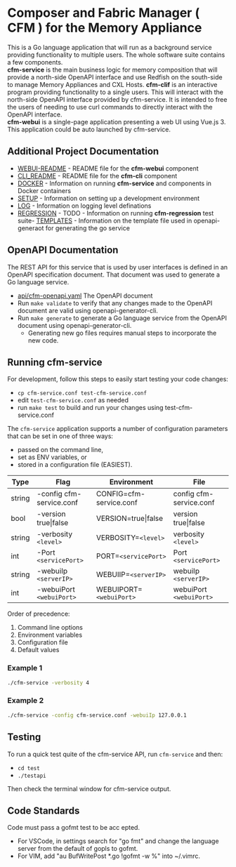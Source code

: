 # Composer and Fabric Manager ( CFM ) for the Memory Appliance

This is a Go language application that will run as a background service providing functionality to multiple users. The whole software suite contains a few components.  
 __cfm-service__ is the main business logic for memory composition that will provide a north-side OpenAPI interface and use Redfish on the south-side to manage Memory Appliances and CXL Hosts.
 __cfm-clif__ is an interactive program providing functionality to a single users. This will interact with the north-side OpenAPI interface provided by cfm-service.  It is intended to free the users of needing to use curl commands to directly interact with the OpenAPI interface.  
__cfm-webui__ is a single-page application presenting a web UI using Vue.js 3. This application could be auto launched by cfm-service.

## Additional Project Documentation

- [WEBUI-README](webui/README.md) - README file for the __cfm-webui__ component
- [CLI_README](cli/README.md) - README file for the __cfm-cli__ component
- [DOCKER](docs/DOCKER.md) - Information on running __cfm-service__ and components in Docker containers
- [SETUP](docs/SETUP.md) - Information on setting up a development environment
- [LOG](docs/LOG.md) - Information on logging level definations
- [REGRESSION](docs/REGRESSION.md) - TODO - Information on running __cfm-regression__ test suite- [TEMPLATES](docs/TEMPLATES.md) - Information on the template file used in openapi-generaot for generating the go service

## OpenAPI Documentation

The REST API for this service that is used by user interfaces is defined in an OpenAPI specification document. That document was used to generate a Go language service.

- [api/cfm-openapi.yaml](api/cfm-openapi.yaml) The OpenAPI document
- Run `make validate` to verify that any changes made to the OpenAPI document are valid using openapi-generator-cli.
- Run `make generate` to generate a Go language service from the OpenAPI document using openapi-generator-cli.
  - Generating new go files requires manual steps to incorporate the new code.

## Running cfm-service

For development, follow this steps to easily start testing your code changes:

- `cp cfm-service.conf test-cfm-service.conf`
- edit `test-cfm-service.conf` as needed
- run `make test` to build and run your changes using test-cfm-service.conf

The `cfm-service` application supports a number of configuration parameters that can be set in one of three ways:

- passed on the command line,
- set as ENV variables, or
- stored in a configuration file (EASIEST).

| Type   | Flag                     | Environment             | File                    |
| ------ | ------------------------ | ----------------------- | ----------------------- |
| string | -config cfm-service.conf | CONFIG=cfm-service.conf | config cfm-service.conf |
| bool   | -version true\|false     | VERSION=true\|false     | version true\|false     |
| string | -verbosity `<level>`     | VERBOSITY=`<level>`     | verbosity `<level>`     |
| int    | -Port `<servicePort>`    | PORT=`<servicePort>`    | Port `<servicePort>`    |
| string | -webuiIp `<serverIP>`    | WEBUIIP=`<serverIP>`    | webuiIp `<serverIP>`    |
| int    | -webuiPort `<webuiPort>` | WEBUIPORT=`<webuiPort>` | webuiPort `<webuiPort>` |

Order of precedence:

1. Command line options
2. Environment variables
3. Configuration file
4. Default values

### Example 1

```bash
./cfm-service -verbosity 4
```

### Example 2

```bash
./cfm-service -config cfm-service.conf -webuiIp 127.0.0.1
```

## Testing

To run a quick test quite of the cfm-service API, run `cfm-service` and then:

- `cd test`
- `./testapi`

Then check the terminal window for cfm-service output.

## Code Standards

Code must pass a gofmt test to be acc epted.

- For VSCode, in settings search for "go fmt" and change the language server from the default of gopls to gofmt.
- For VIM, add "au BufWritePost \*.go !gofmt -w %" into ~/.vimrc.
